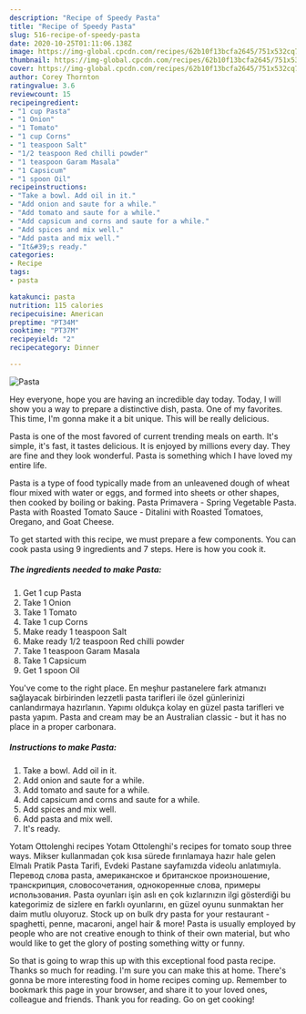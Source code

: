 ```yaml
---
description: "Recipe of Speedy Pasta"
title: "Recipe of Speedy Pasta"
slug: 516-recipe-of-speedy-pasta
date: 2020-10-25T01:11:06.138Z
image: https://img-global.cpcdn.com/recipes/62b10f13bcfa2645/751x532cq70/pasta-recipe-main-photo.jpg
thumbnail: https://img-global.cpcdn.com/recipes/62b10f13bcfa2645/751x532cq70/pasta-recipe-main-photo.jpg
cover: https://img-global.cpcdn.com/recipes/62b10f13bcfa2645/751x532cq70/pasta-recipe-main-photo.jpg
author: Corey Thornton
ratingvalue: 3.6
reviewcount: 15
recipeingredient:
- "1 cup Pasta"
- "1 Onion"
- "1 Tomato"
- "1 cup Corns"
- "1 teaspoon Salt"
- "1/2 teaspoon Red chilli powder"
- "1 teaspoon Garam Masala"
- "1 Capsicum"
- "1 spoon Oil"
recipeinstructions:
- "Take a bowl. Add oil in it."
- "Add onion and saute for a while."
- "Add tomato and saute for a while."
- "Add capsicum and corns and saute for a while."
- "Add spices and mix well."
- "Add pasta and mix well."
- "It&#39;s ready."
categories:
- Recipe
tags:
- pasta

katakunci: pasta 
nutrition: 115 calories
recipecuisine: American
preptime: "PT34M"
cooktime: "PT37M"
recipeyield: "2"
recipecategory: Dinner

---
```



![Pasta](https://img-global.cpcdn.com/recipes/62b10f13bcfa2645/751x532cq70/pasta-recipe-main-photo.jpg)

Hey everyone, hope you are having an incredible day today. Today, I will show you a way to prepare a distinctive dish, pasta. One of my favorites. This time, I'm gonna make it a bit unique. This will be really delicious.

Pasta is one of the most favored of current trending meals on earth. It's simple, it's fast, it tastes delicious. It is enjoyed by millions every day. They are fine and they look wonderful. Pasta is something which I have loved my entire life.

Pasta is a type of food typically made from an unleavened dough of wheat flour mixed with water or eggs, and formed into sheets or other shapes, then cooked by boiling or baking. Pasta Primavera - Spring Vegetable Pasta. Pasta with Roasted Tomato Sauce - Ditalini with Roasted Tomatoes, Oregano, and Goat Cheese.


To get started with this recipe, we must prepare a few components. You can cook pasta using 9 ingredients and 7 steps. Here is how you cook it.

<!--inarticleads1-->

##### The ingredients needed to make Pasta:

1. Get 1 cup Pasta
1. Take 1 Onion
1. Take 1 Tomato
1. Take 1 cup Corns
1. Make ready 1 teaspoon Salt
1. Make ready 1/2 teaspoon Red chilli powder
1. Take 1 teaspoon Garam Masala
1. Take 1 Capsicum
1. Get 1 spoon Oil


You&#39;ve come to the right place. En meşhur pastanelere fark atmanızı sağlayacak birbirinden lezzetli pasta tarifleri ile özel günlerinizi canlandırmaya hazırlanın. Yapımı oldukça kolay en güzel pasta tarifleri ve pasta yapım. Pasta and cream may be an Australian classic - but it has no place in a proper carbonara. 

<!--inarticleads2-->

##### Instructions to make Pasta:

1. Take a bowl. Add oil in it.
1. Add onion and saute for a while.
1. Add tomato and saute for a while.
1. Add capsicum and corns and saute for a while.
1. Add spices and mix well.
1. Add pasta and mix well.
1. It&#39;s ready.


Yotam Ottolenghi recipes Yotam Ottolenghi&#39;s recipes for tomato soup three ways. Mikser kullanmadan çok kısa sürede fırınlamaya hazır hale gelen Elmalı Pratik Pasta Tarifi, Evdeki Pastane sayfamızda videolu anlatımıyla. Перевод слова pasta, американское и британское произношение, транскрипция, словосочетания, однокоренные слова, примеры использования. Pasta oyunları işin aslı en çok kızlarınızın ilgi gösterdiği bu kategorimiz de sizlere en farklı oyunlarını, en güzel oyunu sunmaktan her daim mutlu oluyoruz. Stock up on bulk dry pasta for your restaurant - spaghetti, penne, macaroni, angel hair &amp; more! Pasta is usually employed by people who are not creative enough to think of their own material, but who would like to get the glory of posting something witty or funny. 

So that is going to wrap this up with this exceptional food pasta recipe. Thanks so much for reading. I'm sure you can make this at home. There's gonna be more interesting food in home recipes coming up. Remember to bookmark this page in your browser, and share it to your loved ones, colleague and friends. Thank you for reading. Go on get cooking!
